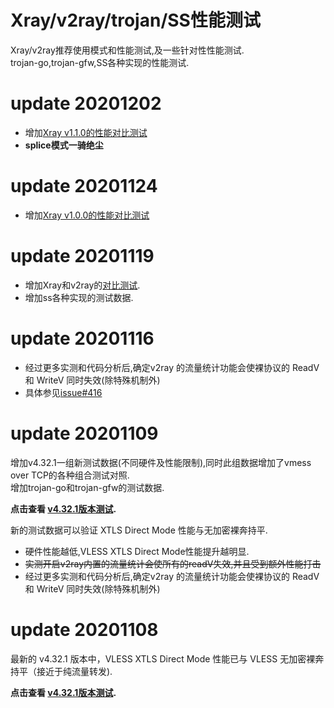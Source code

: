 # Xray/v2ray/trojan/SS性能测试
Xray/v2ray推荐使用模式和性能测试,及一些针对性性能测试.  
trojan-go,trojan-gfw,SS各种实现的性能测试.

# update 20201202
- 增加[Xray v1.1.0的性能对比测试](https://github.com/badO1a5A90/v2ray-doc/blob/main/performance_test/Xray/speed_test_20201202.md)
- **splice模式一骑绝尘**

<!-- <details>
<summary>点击展开查看更多测试</summary> -->

# update 20201124
- 增加[Xray v1.0.0的性能对比测试](https://github.com/badO1a5A90/v2ray-doc/blob/main/performance_test/Xray/speed_test_20201124.md)
  
# update 20201119
- 增加Xray和v2ray的[对比测试](https://github.com/badO1a5A90/v2ray-doc/blob/main/performance_test/Xray/speed_test_2020119.md).
- 增加ss各种实现的测试数据.

# update 20201116
- 经过更多实测和代码分析后,确定v2ray 的流量统计功能会使裸协议的 ReadV 和 WriteV 同时失效(除特殊机制外)
- 具体参见[issue#416](https://github.com/v2fly/v2ray-core/issues/416)

# update 20201109
增加v4.32.1一组新测试数据(不同硬件及性能限制),同时此组数据增加了vmess over TCP的各种组合测试对照.   
增加trojan-go和trojan-gfw的测试数据.

**点击查看 [v4.32.1版本测试](https://github.com/badO1a5A90/v2ray-doc/blob/master/v2ray_speed_test_v4.32.1.md).**

  新的测试数据可以验证 XTLS Direct Mode 性能与无加密裸奔持平.
- 硬件性能越低,VLESS XTLS Direct Mode性能提升越明显.
- ~~实测开启v2ray内置的流量统计会使所有的readV失效,并且受到额外性能打击~~
- 经过更多实测和代码分析后,确定v2ray 的流量统计功能会使裸协议的 ReadV 和 WriteV 同时失效(除特殊机制外)

# update 20201108

最新的 v4.32.1 版本中，VLESS XTLS Direct Mode 性能已与 VLESS 无加密裸奔持平（接近于纯流量转发).

**点击查看 [v4.32.1版本测试](https://github.com/badO1a5A90/v2ray-doc/blob/master/v2ray_speed_test_v4.32.1.md).**

<!-- </details> -->